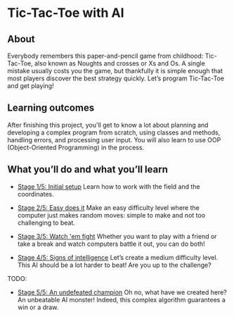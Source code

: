 # Tic-Tac-Toe with AI 

## About
Everybody remembers this paper-and-pencil game from childhood: Tic-Tac-Toe, also known as Noughts and crosses or Xs and Os. A single mistake usually costs you the game, but thankfully it is simple enough that most players discover the best strategy quickly. Let’s program Tic-Tac-Toe and get playing!

## Learning outcomes
After finishing this project, you'll get to know a lot about planning and developing a complex program from scratch, using classes and methods, handling errors, and processing user input. You will also learn to use OOP (Object-Oriented Programming) in the process.

## What you’ll do and what you’ll learn

- [Stage 1/5: Initial setup](https://hyperskill.org/projects/81/stages/447/implement)
Learn how to work with the field and the coordinates.

- [Stage 2/5: Easy does it](https://hyperskill.org/projects/81/stages/448/implement)
Make an easy difficulty level where the computer just makes random moves: simple to make and not too challenging to beat.

- [Stage 3/5: Watch 'em fight](https://hyperskill.org/projects/81/stages/449/implement)
Whether you want to play with a friend or take a break and watch computers battle it out, you can do both!

- [Stage 4/5: Signs of intelligence](https://hyperskill.org/projects/81/stages/450/implement)
Let’s create a medium difficulty level. This AI should be a lot harder to beat! Are you up to the challenge?

TODO:
- [Stage 5/5: An undefeated champion](https://hyperskill.org/projects/81/stages/451/implement)
Oh no, what have we created here? An unbeatable AI monster! Indeed, this complex algorithm guarantees a win or a draw.
